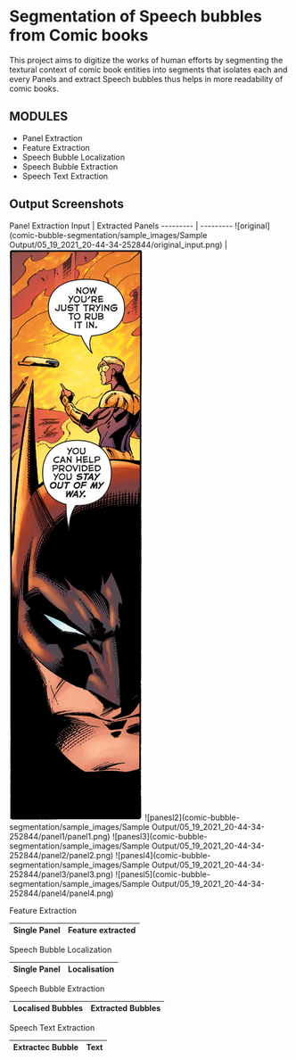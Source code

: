 # Segmentation of Speech bubbles from Comic books

This project aims to digitize the works of human efforts by segmenting the textural context of comic book entities into segments that isolates each and every Panels and extract Speech bubbles thus helps in more readability of comic books.

## MODULES
- Panel Extraction
- Feature Extraction
- Speech Bubble Localization
- Speech Bubble Extraction
- Speech Text Extraction

## Output Screenshots
Panel Extraction 
Input | Extracted Panels
--------- | ---------
![original](comic-bubble-segmentation/sample_images/Sample Output/05_19_2021_20-44-34-252844/original_input.png) | ![panels1](comic-bubble-segmentation/sample_images/Sample%20Output/05_19_2021_20-44-34-252844/panel0/panel0.png) ![panesl2](comic-bubble-segmentation/sample_images/Sample Output/05_19_2021_20-44-34-252844/panel1/panel1.png) ![panesl3](comic-bubble-segmentation/sample_images/Sample Output/05_19_2021_20-44-34-252844/panel2/panel2.png) ![panesl4](comic-bubble-segmentation/sample_images/Sample Output/05_19_2021_20-44-34-252844/panel3/panel3.png) ![panesl5](comic-bubble-segmentation/sample_images/Sample Output/05_19_2021_20-44-34-252844/panel4/panel4.png)

Feature Extraction 

Single Panel | Feature extracted
--------- | ---------

Speech Bubble Localization

Single Panel | Localisation
--------- | ---------

Speech Bubble Extraction

Localised Bubbles | Extracted Bubbles
--------- | ---------

Speech Text Extraction

Extractec Bubble | Text
--------- | ---------




